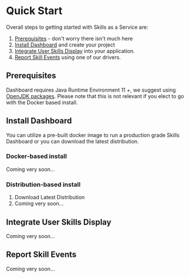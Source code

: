 # Quick Start


Overall steps to getting started with Skills as a Service are:
1. [Prerequisites](/dashboard/install-guide/quickStart.html#prerequisites) - don't worry there isn't much here
1. [Install Dashboard](/dashboard/install-guide/quickStart.html#install-dashboard) and create your project
1. [Integrate User Skills Display](/dashboard/install-guide/quickStart.html#integrate-user-skills-display) into your application.
1. [Report Skill Events](/dashboard/install-guide/quickStart.html#integrate-user-skills-display) using one of our drivers. 

## Prerequisites

Dashboard requires Java Runtime Environment 11 +, we suggest using [OpenJDK packages](https://openjdk.java.net/install/index.html). Please note that this is not relevant if you elect to go with the Docker based install.

## Install Dashboard

You can utilize a pre-built docker image to run a production grade Skills Dashboard or you can download the latest distribution. 

### Docker-based install

Coming very soon...

### Distribution-based install

1. Download Latest Distribution
1. Coming very soon...

## Integrate User Skills Display

Coming very soon...

## Report Skill Events

Coming very soon...
